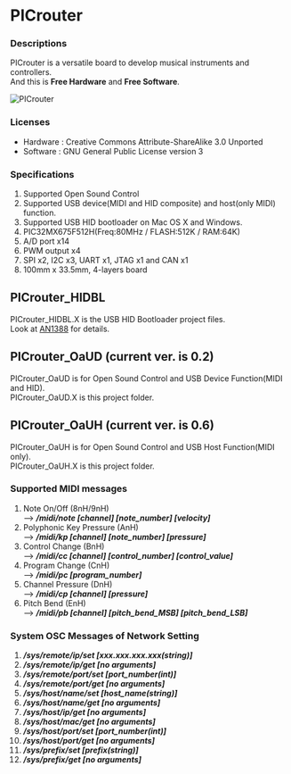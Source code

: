 PICrouter
================================
### Descriptions
PICrouter is a versatile board to develop musical instruments and controllers.  
And this is **Free Hardware** and **Free Software**.

![PICrouter](http://farm6.staticflickr.com/5076/7425609390_5f318ec3ee.jpg "PICrouter")

### Licenses
* Hardware : Creative Commons Attribute-ShareAlike 3.0 Unported  
* Software : GNU General Public License version 3  

### Specifications
1. Supported Open Sound Control
2. Supported USB device(MIDI and HID composite) and host(only MIDI) function.
3. Supported USB HID bootloader on Mac OS X and Windows.
4. PIC32MX675F512H(Freq:80MHz / FLASH:512K / RAM:64K)
5. A/D port x14
6. PWM output x4
7. SPI x2, I2C x3, UART x1, JTAG x1 and CAN x1
8. 100mm x 33.5mm, 4-layers board

PICrouter_HIDBL
--------------------------------
PICrouter_HIDBL.X is the USB HID Bootloader project files.  
Look at [AN1388][] for details.

[AN1388]: http://www.microchip.com/stellent/idcplg?IdcService=SS_GET_PAGE&nodeId=1824&appnote=en554836 "AN1388"

PICrouter_OaUD (current ver. is 0.2)
--------------------------------
PICrouter_OaUD is for Open Sound Control and USB Device Function(MIDI and HID).  
PICrouter_OaUD.X is this project folder.

PICrouter_OaUH (current ver. is 0.6)
--------------------------------
PICrouter_OaUH is for Open Sound Control and USB Host Function(MIDI only).  
PICrouter_OaUH.X is this project folder.

### Supported MIDI messages
1. Note On/Off (8nH/9nH)  
--> ***/midi/note [channel] [note_number] [velocity]***
2. Polyphonic Key Pressure (AnH)  
--> ***/midi/kp [channel] [note_number] [pressure]***
3. Control Change (BnH)  
--> ***/midi/cc [channel] [control_number] [control_value]***
4. Program Change (CnH)  
--> ***/midi/pc [program_number]***
5. Channel Pressure (DnH)  
--> ***/midi/cp [channel] [pressure]***
6. Pitch Bend (EnH)  
--> ***/midi/pb [channel] [pitch_bend_MSB] [pitch_bend_LSB]***

### System OSC Messages of Network Setting
1. ***/sys/remote/ip/set [xxx.xxx.xxx.xxx(string)]***
2. ***/sys/remote/ip/get [no arguments]***
3. ***/sys/remote/port/set [port_number(int)]***
4. ***/sys/remote/port/get [no arguments]***
5. ***/sys/host/name/set [host_name(string)]***
6. ***/sys/host/name/get [no arguments]***
7. ***/sys/host/ip/get [no arguments]***
8. ***/sys/host/mac/get [no arguments]***
9. ***/sys/host/port/set [port_number(int)]***
10. ***/sys/host/port/get [no arguments]***
11. ***/sys/prefix/set [prefix(string)]***
12. ***/sys/prefix/get [no arguments]***